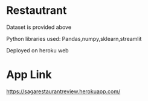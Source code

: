 # Restautrant
Dataset is provided above





Python libraries used: Pandas,numpy,sklearn,streamlit


Deployed on heroku web
# App Link
https://sagarestaurantreview.herokuapp.com/
